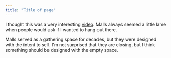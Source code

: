 ```yaml
---
title: "Title of page"
---
```


I thought this was a very interesting [video](https://www.facebook.com/Vox/videos/870489743138629/?q=vox%20malls). Malls always seemed a little lame when people would ask if I wanted to hang out there.

Malls served as a gathering space for decades, but they were designed with the intent to sell. I'm not surprised that they are closing, but I think something should be designed with the empty space.
